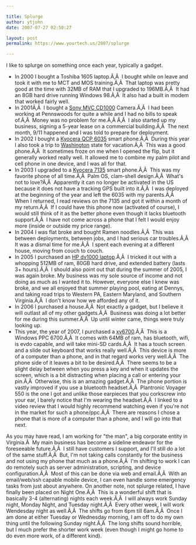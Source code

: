 ```yaml
---

title: Splurge
author: ytjohn
date: 2007-07-27 02:50:27

layout: post
permalink: https://www.yourtech.us/2007/splurge

---
```

I like to splurge on something once each year, typically a gadget.

<ul>
<li>In 2000 I bought a Toshiba 1605 laptop.Ã‚Â  I bought while on leave and took it with me to MCT and MOS training.Ã‚Â  That laptop was pretty good at the time with 32MB of RAM that I upgraded to 196MB.Ã‚Â  It had an 8GB hard drive running Windows 98.Ã‚Â  It also had a built in modem that worked fairly well.</li>
<li>In 2001Ã‚Â  I bought a <a href="http://www.steves-digicams.com/cd1000.html " target="_blank">Sony MVC CD1000</a> Camera.Ã‚Â  I had been working at Pennswoods for quite a while and I had no bills to speak of.Ã‚Â  Money was no problem for me.Ã‚Â Ã‚Â  I also started up my business, signing a 5-year lease on a commercial building.Ã‚Â  The next month, 9/11 happened and I was told to prepare for deployment.</li>
<li>In 2002 I bought a <a href="http://www.kyocera-wireless.com/qcp-6035-smartphone/" target="_blank">Kyocera QCP 6035</a> smart phone.Ã‚Â  During this year I also took a trip to <a href="http://www.sqbnet.net/wp/v/2002/Washington-Trip/">Washington</a> state for vacation.Ã‚Â  This was a good phone.Ã‚Â  It sometimes froze on me when I opened the flip, but it generally worked really well. It allowed me to combine my palm pilot and cell phone in one device, and I was all for that.</li>
<li>In 2003 I upgraded to a <a href="http://www.kyocera-wireless.com/7135-smartphone/index.htm " target="_blank">Kyocera 7135</a> smart phone.Ã‚Â  This was my favorite phone of all time.Ã‚Â  Palm OS, clam-shell design.Ã‚Â  What's not to love?Ã‚Â  Apparently it can no longer be activated in the US because it does not have a tracking GPS built into it.Ã‚Â  I was deployed at the beginning of the year and left the 6035 with my parents.Ã‚Â  When I returned, I read reviews on the 7135 and got it within a month of my return.Ã‚Â  If I could have this phone now (activated of course), I would still think of it as the better phone even though it lacks bluetooth support.Ã‚Â  I have not come across a phone that I felt I would enjoy more (inside or outside my price range).</li>
<li>In 2004 I was flat broke and bought Ramen noodles.Ã‚Â  This was between deployments, between jobs, and I had serious car troubles.Ã‚Â  It was a dismal time for me.Ã‚Â  I spent each evening at a different house, moving from couch to couch.</li>
<li>In 2005 I purchased an <a href="http://reviews.cnet.com/laptops/hp-pavilion-dv1000/4505-3121_7-31000131.html" target="_blank">HP dv1000 laptop</a>.Ã‚Â  I tricked it out with a whopping 512MB of ram, 80GB hard drive, and extended battery (lasts 3+ hours).Ã‚Â  I should also point out that during the summer of 2005, I was again broke. My business was my sole source of income and not doing as much as I wanted it to. However, everyone else I knew was broke, and we all enjoyed that summer playing pool, eating at Dennys, and taking road trips to Western PA, Eastern Maryland, and Southern Virginia.Ã‚Â  I don't know how we afforded any of it.</li>
<li>In 2006 I purchased a house.Ã‚Â  Not exactly a gadget, but I believe it will outlast all of my other gadgets.Ã‚Â  Business was doing a lot better for me during this summer.Ã‚Â  Up until winter came, things were truly looking up.</li>
<li>This year, the year of 2007, I purchased a <a href="http://jkontherun.blogs.com/jkotr_audio_edition/2006/05/jkontherun_audi.html" target="_blank">xv6700</a>.Ã‚Â  This is a Windows PPC 6700.Ã‚Â  It comes with 64MB of ram, has bluetooth, wifi, is evdo capable, and will take mini-SD cards.Ã‚Â  It has a touch screen and a slide out keyboard that works really well.Ã‚Â  This device is more of a computer than a phone, and in that regard works very well.Ã‚Â  The phone side of it leaves a bit to be desired.Ã‚Â  There seems to be a slight delay between when you press a key and when it updates the screen, which is a bit distracting when placing a call or entering your pin.Ã‚Â  Otherwise, this is an amazing gadget.Ã‚Â  The phone portion is vastly improved if you use a bluetooth headset.Ã‚Â  Plantronic Voyager 550 is the one I got and unlike those earpieces that you corkscrew into your ear, I barely notice that I'm wearing the headset.Ã‚Â  I linked to a video review that I would highly recommend watching even if you're not in the market for such a phone/ppc.Ã‚Â  There are reasons I chose a phone that is more of a computer than a phone, and I will go into that next.</li>
</ul>

As you may have read, I am working for "the man", a big corporate entity in Virginia.Â  My main business has become a sideline endeavor for the foreseeable future.Ã‚Â  I still have customers I support, and I'll still do a lot of the same stuff.Ã‚Â  But, I'm not taking calls constantly for the business and not using my phone that much as a phone.Ã‚Â  I'm shifting to work I can do remotely such as server administration, scripting, and device configuration.Ã‚Â  Most of this can be done via web and email.Ã‚Â  With an email/web/ssh capable mobile device, I can even handle some emergency tasks from just about anywhere.
On another note, not splurge related, I have finally been placed on Night One.Ã‚Â  This is a wonderful shift that is basically 3-4 (alternating) nights each week.Ã‚Â  I will always work Sunday night, Monday Night, and Tuesday night.Ã‚Â  Every other week, I will work Wendesday night as well.Ã‚Â  The shifts go from 6pm till 6am.Ã‚Â  Once I am done at either Tuesday or Wednesday morning, I am off to do my own thing until the following Sunday night.Ã‚Â  The long shifts sound horrible, but I much prefer the shorter work week (even though I might go home to do even more work, of a different kind).
